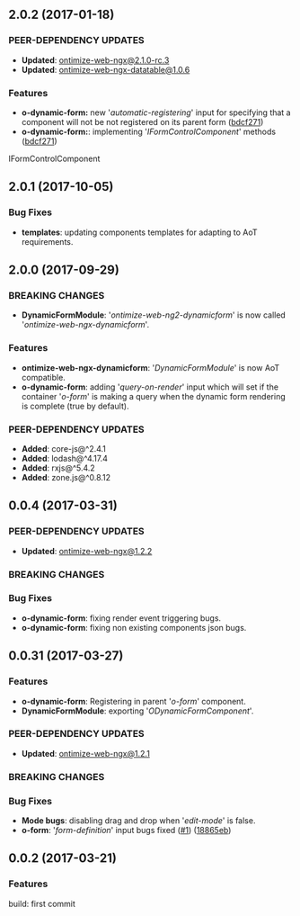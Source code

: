 ## 2.0.2 (2017-01-18)
### PEER-DEPENDENCY UPDATES ###
* **Updated**:   ontimize-web-ngx@2.1.0-rc.3
* **Updated**:   ontimize-web-ngx-datatable@1.0.6

### Features
* **o-dynamic-form:** new '*automatic-registering*' input for specifying that a component will not be not registered on its parent form ([bdcf271](https://github.com/OntimizeWeb/ontimize-web-ngx/commit/bdcf271]))
* **o-dynamic-form:**: implementing '*IFormControlComponent*' methods ([bdcf271](https://github.com/OntimizeWeb/ontimize-web-ngx/commit/bdcf271]))

IFormControlComponent

## 2.0.1 (2017-10-05)

### Bug Fixes
* **templates**: updating components templates for adapting to AoT requirements.

## 2.0.0 (2017-09-29)

### BREAKING CHANGES
* **DynamicFormModule**: '*ontimize-web-ng2-dynamicform*' is now called '*ontimize-web-ngx-dynamicform*'.

### Features
* **ontimize-web-ngx-dynamicform**: '*DynamicFormModule*' is now AoT compatible.
* **o-dynamic-form**: adding '*query-on-render*' input which will set if the container '*o-form*' is making a query when the dynamic form rendering is complete (true by default).


### PEER-DEPENDENCY UPDATES ###
* **Added**:   core-js@^2.4.1
* **Added**:   lodash@^4.17.4
* **Added**:   rxjs@^5.4.2
* **Added**:   zone.js@^0.8.12

## 0.0.4 (2017-03-31)

### PEER-DEPENDENCY UPDATES ###
* **Updated**:   ontimize-web-ngx@1.2.2

### BREAKING CHANGES

### Bug Fixes
* **o-dynamic-form**: fixing render event triggering bugs.
* **o-dynamic-form**: fixing non existing components json bugs.


## 0.0.31 (2017-03-27)

### Features
* **o-dynamic-form**: Registering in parent '*o-form*' component.
* **DynamicFormModule**: exporting '*ODynamicFormComponent*'.

### PEER-DEPENDENCY UPDATES ###
* **Updated**:   ontimize-web-ngx@1.2.1

### BREAKING CHANGES

### Bug Fixes
* **Mode bugs**: disabling drag and drop when '*edit-mode*' is false.
* **o-form**: '*form-definition*' input bugs fixed ([#1](https://github.com/OntimizeWeb/ontimize-web-ngx/issues/1)) ([18865eb](https://github.com/OntimizeWeb/ontimize-web-ngx/commit/18865eb))



## 0.0.2 (2017-03-21)

### Features

build: first commit



